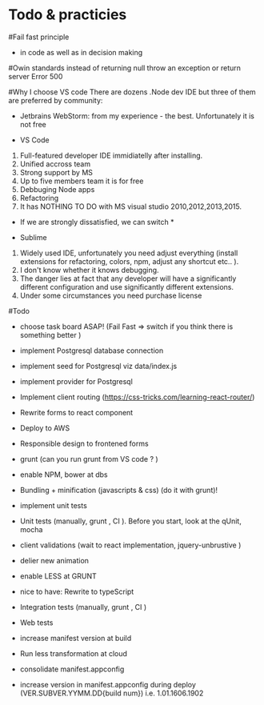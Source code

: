 # Todo & practicies

#Fail fast principle 
  - in code as well as in decision making


#Owin standards
  instead of returning null throw an exception or return server Error 500

#Why I choose VS code
There are dozens .Node dev IDE but three of them are preferred by community: 

- Jetbrains WebStorm: from my experience - the best. Unfortunately it is not free

- VS Code 
1.  Full-featured developer IDE immidiatelly after installing.
2.  Unified accross team 
3.  Strong support by  MS
4.  Up to five members team it is for free
5.  Debbuging Node apps
6.  Refactoring
7.  It has NOTHING TO DO with MS visual studio 2010,2012,2013,2015.
    
* If we are strongly dissatisfied, we can switch *     

- Sublime 
1. Widely used IDE, unfortunately you need adjust everything (install extensions for refactoring, colors,
 npm, adjust any shortcut etc.. ). 
2. I don't know whether it knows debugging.
3. The danger lies at fact that any developer will have a significantly different configuration and use 
   significantly different extensions. 
4. Under some circumstances you need purchase license


#Todo
- choose task board ASAP! (Fail Fast => switch if you think there is something better )
- implement Postgresql database connection
- implement seed for Postgresql viz data/index.js
- implement provider for Postgresql
- Implement client routing (https://css-tricks.com/learning-react-router/)
- Rewrite forms to react component
- Deploy to AWS
- Responsible design to frontened forms
- grunt (can you run grunt from VS code ?  )
- enable NPM, bower at dbs
- Bundling + minification (javascripts & css) (do it with grunt)!
- implement unit tests
- Unit tests (manually, grunt , CI ). Before you start, look at the qUnit, mocha
- client validations (wait to react implementation, jquery-unbrustive )
- delier new animation 
- enable LESS at GRUNT 


- nice to have: Rewrite to typeScript
- Integration tests  (manually, grunt , CI )
- Web tests  
- increase manifest version at build 
- Run less transformation at cloud
- consolidate manifest.appconfig
- increase version in manifest.appconfig during deploy (VER.SUBVER.YYMM.DD{build num}) i.e. 1.01.1606.1902

